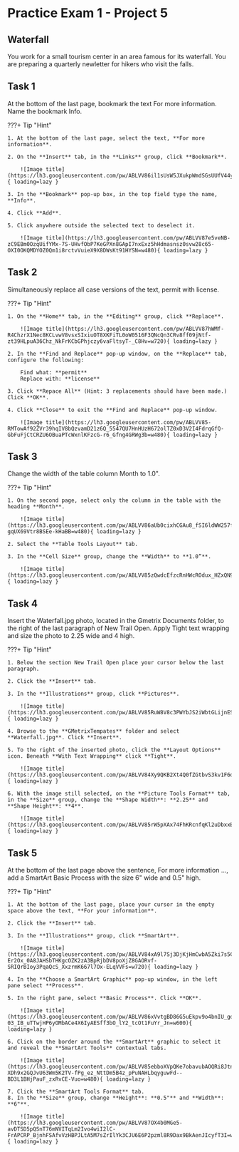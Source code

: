 # Practice Exam 1 - Project 5

## Waterfall

You work for a small tourism center in an area famous for its waterfall. You are preparing a quarterly newletter for hikers who visit the falls.

## Task 1
 
At the bottom of the last page, bookmark the text For more information. Name the bookmark Info.

???+ Tip "Hint"

    1. At the bottom of the last page, select the text, **For more information**.

    2. On the **Insert** tab, in the **Links** group, click **Bookmark**.

        ![Image title](https://lh3.googleusercontent.com/pw/ABLVV86il1sUsW5JXukpWmdSGsUUfV44y0xsSmlAyB_n44dICYvMbJxkqVwRkVLjREiHEKpFhqXxxrlxfncWgifIbQiTsYeLwggdf7cFxXksTHehN9PnyG9g=w720){ loading=lazy }

    3. In the **Bookmark** pop-up box, in the top field type the name, **Info**.

    4. Click **Add**.

    5. Click anywhere outside the selected text to deselect it.

        ![Image title](https://lh3.googleusercontent.com/pw/ABLVV87e5veNB-zC9EBm0OzqUifYMx-7S-UHvfObP7KeGPXn8GApI7nxExz5hHdmasnsz0svw28c65-OXI0OKQMDYOZ0Qm1i8rctvVuieX9X8DWsKt91HYSN=w480){ loading=lazy }

## Task 2

Simultaneously replace all case versions of the text, permit with license.

???+ Tip "Hint"

    1. On the **Home** tab, in the **Editing** group, click **Replace**.

        ![Image title](https://lh3.googleusercontent.com/pw/ABLVV87hWMf-R4ChzrX1Nec8KCLvwV8vsxSIxiuOT8XKFiTL0oW0516F3QNcQn3CRv8ff09jNtf-zt39HLpuA36Chz_NkFrKCbGPhjczy6vaFltsyT-_C8Hv=w720){ loading=lazy }

    2. In the **Find and Replace** pop-up window, on the **Replace** tab, configure the following:

        Find what: **permit**  
        Replace with: **license**

    3. Click **Repace All** (Hint: 3 replacements should have been made.) Click **OK**.

    4. Click **Close** to exit the **Find and Replace** pop-up window.

        ![Image title](https://lh3.googleusercontent.com/pw/ABLVV85-RMTowAf92ZVr39hqIV8bQzvamD21z6Q_5547QU7HnHUzH672olTZ0xD3V2I4FdrqGfQ-GbFuFjCtCRZU6OBuaPTcWxnlKFzcG-r6_Gfng4GRWg3b=w480){ loading=lazy }

## Task 3

Change the width of the table column Month to 1.0".

???+ Tip "Hint"

    1. On the second page, select only the column in the table with the heading **Month**.
 
        ![Image title](https://lh3.googleusercontent.com/pw/ABLVV86aUb0cixhCGAu8_fSI6ldWW257fhAR0DrsJI9mgYjVUSpYk1ZTMx8jcMS_37Q9aBAJ5HkT_6alT9_YOwLKIgaPdsFnhoG-gqUX69Vtr8BSEe-kHaBB=w480){ loading=lazy }

    2. Select the **Table Tools Layout** tab.

    3. In the **Cell Size** group, change the **Width** to **1.0”**.

        ![Image title](https://lh3.googleusercontent.com/pw/ABLVV85zQwdcEfzcRnHWcROdux_HZxQN9S73k9iMVNtMF_kRscQRsMmbFYT6ehotnbtzlnEaiGiiw5PI17FWTH2Bu8CRo114jJxz0i_RzpGGQ6ED_QMvtYPD=w600){ loading=lazy }

## Task 4

Insert the Waterfall.jpg photo, located in the Gmetrix Documents folder, to the right of the last paragraph of New Trail Open.
Apply Tight text wrapping and size the photo to 2.25 wide and 4 high.

???+ Tip "Hint"

    1. Below the section New Trail Open place your cursor below the last paragraph.

    2. Click the **Insert** tab.

    3. In the **Illustrations** group, click **Pictures**.
 
        ![Image title](https://lh3.googleusercontent.com/pw/ABLVV85RuW8V8c3PWYbJS2iWbtGLijnESaBcGjsNBx_il4JC5gY5nwtYQ1eF70EgXxUXevDwJ5GxrI5r5n6G71qzyLwfm8A1SQVs8OAAOJLvoJDoDKaPalbC=w600){ loading=lazy }

    4. Browse to the **GMetrixTempates** folder and select **Waterfall.jpg**. Click **Insert**.

    5. To the right of the inserted photo, click the **Layout Options** icon. Beneath **With Text Wrapping** click **Tight**.

        ![Image title](https://lh3.googleusercontent.com/pw/ABLVV84Xy9QKB2Xt4Q0fZGtbvS3kv1F6d9EjBwzbfCqcSVseL6twnHJT3Wvr0BlytK_G0fFtXkrvs0qagldHD8z9aJ6HJdI7ZB_nWSWteyMeF6LS3CoFInRu=w600){ loading=lazy }

    6. With the image still selected, on the **Picture Tools Format** tab, in the **Size** group, change the **Shape Width**: **2.25** and **Shape Height**: **4**.
 
        ![Image title](https://lh3.googleusercontent.com/pw/ABLVV85rW5pXAx74FhKRcnfqKl2uDbxxBe6Ye6OAmJ3PHCoZNCnEtNASeBcZwPMlYJT19o1bUlrigYLNDLeFOJJ6Icccl5V967pCh9qe5op_eQ8RHLhNlmS8=w600){ loading=lazy }

## Task 5

At the bottom of the last page above the sentence, For more information …, add a SmartArt Basic Process with the size 6" wide and 0.5" high.

???+ Tip "Hint"

    1. At the bottom of the last page, place your cursor in the empty space above the text, **For your information**.

    2. Click the **Insert** tab.

    3. In the **Illustrations** group, click **SmartArt**.

        ![Image title](https://lh3.googleusercontent.com/pw/ABLVV84xA9l7Sj3DjKjHmCwbA5Zki7s5Cm-Er2Ox_0A8JAHSbTHKgcOZK2zA3BpRjbDV8poXjZ8GAORvf-SRIQrBIoy3PqaQcS_XxzrmK667l7Ox-ELqVVFs=w720){ loading=lazy }

    4. In the **Choose a SmartArt Graphic** pop-up window, in the left pane select **Process**.

    5. In the right pane, select **Basic Process**. Click **OK**.

        ![Image title](https://lh3.googleusercontent.com/pw/ABLVV86xVvtgBD86G5uEkpv9o4bnIU_gdMVf3MrEyAMaOCljtTFBvIwjntJeSbl7zjqc-03_IB_uTTwjHP6yOMbACe4X6IyAESff3bO_lY2_tcOt1FuYr_Jn=w600){ loading=lazy }

    6. Click on the border around the **SmartArt** graphic to select it and reveal the **SmartArt Tools** contextual tabs.
    
        ![Image title](https://lh3.googleusercontent.com/pw/ABLVV85ebboXVpQKe7obavubAOQRi8Jtn7K0gLeOp-XDh9x2GQJvU63Wm5K2TV-fPg_ez_NttDm5B4z_pPuNAHLbqyguwFd--BD3L1BHjPauF_zxRvCE-Vuo=w480){ loading=lazy }

    7. Click the **SmartArt Tools Format** tab.
    8. In the **Size** group, change **Height**: **0.5"** and **Width**: **6"**.
 
        ![Image title](https://lh3.googleusercontent.com/pw/ABLVV87OX4b0MGe5-avDTSD5pQSnT76mNVITqLm2Ivo4wiI2lC-FrAPCRP_BjnhFSAfvVzHBPJLtA5M7sZrIlYk3CJU6E6P2pzml8R9Dax9BkAenJIcyfT3I=w480){ loading=lazy }